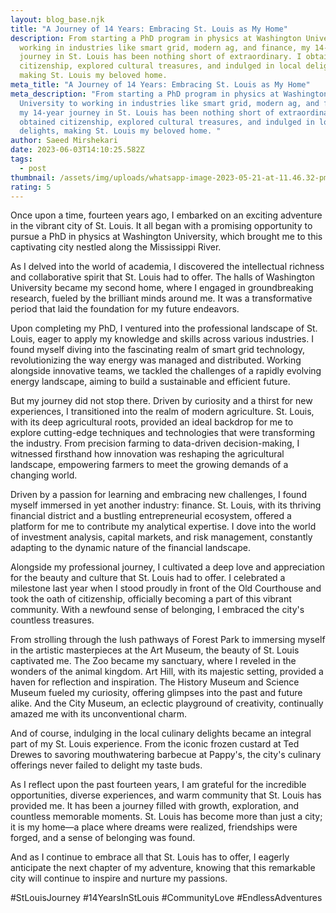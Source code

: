 ```yaml
---
layout: blog_base.njk
title: "A Journey of 14 Years: Embracing St. Louis as My Home"
description: From starting a PhD program in physics at Washington University to
  working in industries like smart grid, modern ag, and finance, my 14-year
  journey in St. Louis has been nothing short of extraordinary. I obtained
  citizenship, explored cultural treasures, and indulged in local delights,
  making St. Louis my beloved home.
meta_title: "A Journey of 14 Years: Embracing St. Louis as My Home"
meta_description: "From starting a PhD program in physics at Washington
  University to working in industries like smart grid, modern ag, and finance,
  my 14-year journey in St. Louis has been nothing short of extraordinary. I
  obtained citizenship, explored cultural treasures, and indulged in local
  delights, making St. Louis my beloved home. "
author: Saeed Mirshekari
date: 2023-06-03T14:10:25.582Z
tags:
  - post
thumbnail: /assets/img/uploads/whatsapp-image-2023-05-21-at-11.46.32-pm-1-.jpeg
rating: 5
---
```

Once upon a time, fourteen years ago, I embarked on an exciting adventure in the vibrant city of St. Louis. It all began with a promising opportunity to pursue a PhD in physics at Washington University, which brought me to this captivating city nestled along the Mississippi River.

As I delved into the world of academia, I discovered the intellectual richness and collaborative spirit that St. Louis had to offer. The halls of Washington University became my second home, where I engaged in groundbreaking research, fueled by the brilliant minds around me. It was a transformative period that laid the foundation for my future endeavors.

Upon completing my PhD, I ventured into the professional landscape of St. Louis, eager to apply my knowledge and skills across various industries. I found myself diving into the fascinating realm of smart grid technology, revolutionizing the way energy was managed and distributed. Working alongside innovative teams, we tackled the challenges of a rapidly evolving energy landscape, aiming to build a sustainable and efficient future.

But my journey did not stop there. Driven by curiosity and a thirst for new experiences, I transitioned into the realm of modern agriculture. St. Louis, with its deep agricultural roots, provided an ideal backdrop for me to explore cutting-edge techniques and technologies that were transforming the industry. From precision farming to data-driven decision-making, I witnessed firsthand how innovation was reshaping the agricultural landscape, empowering farmers to meet the growing demands of a changing world.

Driven by a passion for learning and embracing new challenges, I found myself immersed in yet another industry: finance. St. Louis, with its thriving financial district and a bustling entrepreneurial ecosystem, offered a platform for me to contribute my analytical expertise. I dove into the world of investment analysis, capital markets, and risk management, constantly adapting to the dynamic nature of the financial landscape.

Alongside my professional journey, I cultivated a deep love and appreciation for the beauty and culture that St. Louis had to offer. I celebrated a milestone last year when I stood proudly in front of the Old Courthouse and took the oath of citizenship, officially becoming a part of this vibrant community. With a newfound sense of belonging, I embraced the city's countless treasures.

From strolling through the lush pathways of Forest Park to immersing myself in the artistic masterpieces at the Art Museum, the beauty of St. Louis captivated me. The Zoo became my sanctuary, where I reveled in the wonders of the animal kingdom. Art Hill, with its majestic setting, provided a haven for reflection and inspiration. The History Museum and Science Museum fueled my curiosity, offering glimpses into the past and future alike. And the City Museum, an eclectic playground of creativity, continually amazed me with its unconventional charm.

And of course, indulging in the local culinary delights became an integral part of my St. Louis experience. From the iconic frozen custard at Ted Drewes to savoring mouthwatering barbecue at Pappy's, the city's culinary offerings never failed to delight my taste buds.

As I reflect upon the past fourteen years, I am grateful for the incredible opportunities, diverse experiences, and warm community that St. Louis has provided me. It has been a journey filled with growth, exploration, and countless memorable moments. St. Louis has become more than just a city; it is my home—a place where dreams were realized, friendships were forged, and a sense of belonging was found.

And as I continue to embrace all that St. Louis has to offer, I eagerly anticipate the next chapter of my adventure, knowing that this remarkable city will continue to inspire and nurture my passions.

\#StLouisJourney #14YearsInStLouis #CommunityLove #EndlessAdventures
